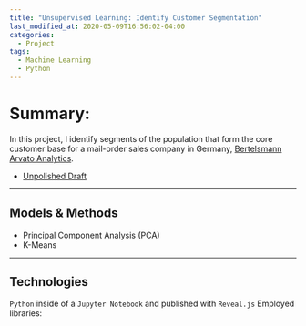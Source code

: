 ```yaml
---
title: "Unsupervised Learning: Identify Customer Segmentation"
last_modified_at: 2020-05-09T16:56:02-04:00
categories:
  - Project
tags:
  - Machine Learning
  - Python
---
```

# Summary:
In this project, I identify segments of the population that form the core customer base for a mail-order sales company in Germany, [Bertelsmann Arvato Analytics](https://www.bertelsmann.com/).

* [Unpolished Draft](https://github.com/ChristopherDaigle/Udacity/blob/master/IntroductionToMachineLearningProgram/Part4_UnsupervisedLearning/Project/Identify_Customer_Segments.ipynb)
---

## Models & Methods
* Principal Component Analysis (PCA)
* K-Means

---

## Technologies
`Python` inside of a `Jupyter Notebook` and published with `Reveal.js`
Employed libraries:
